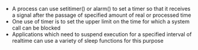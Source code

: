 - A process can use setitimer() or alarm() to set a timer so that it receives a signal after the passage of specified amount of real or processed time
- One use of timer is to set the upper limit on the time for which a system call can be blocked
- Applications which need to suspend execution for a specified interval of realtime can use a variety of sleep functions for this purpose